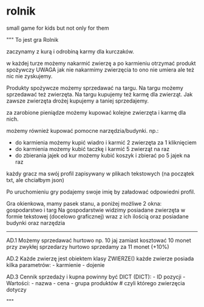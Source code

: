 # rolnik
small game for kids but not only for them

"""
To jest gra Rolnik

zaczynamy z kurą i odrobiną karmy dla kurczaków.

w każdej turze możemy nakarmić zwierzę a po karmieniu otrzymać produkt spożywczy
UWAGA jak nie nakarmimy zwierzęcia to ono nie umiera ale też nic nie zyskujemy.

Produkty spożywcze możemy sprzedawać na targu.
Na targu możemy sprzedawać też zwierzęta.
Na targu kupujemy też karmę dla zwierząt.
Jak zawsze zwierzęta drożej kupujemy a taniej sprzedajemy.

za zarobione pieniądze możemy kupować kolejne zwierzęta i karmę dla nich.

możemy również kupować pomocne narzędzia/budynki.
np.:
- do karmienia możemy kupić wiadro i karmić 2 zwierzęta za 1 kliknięciem
- do karmienia możemy kubić taczkę i karmić 5 zwierząt na raz
- do zbierania jajek od kur możemy kubić koszyk i zbierać po 5 jajek na raz

każdy gracz ma swój profil zapisywany w plikach tekstowych (na początek txt, ale chciałbym json)

Po uruchomieniu gry podajemy swoje imię by załadować odpowiedni profil.

Gra okienkowa, mamy pasek stanu, a poniżej możliwe 2 okna: gospodarstwo i targ
Na gospodarstwie widzimy posiadane zwierzęta w formie tekstowej (docelowo graficznej) wraz z ich ilością
    oraz posiadane budynki oraz narzędzia

----------------
AD.1 Możemy sprzedawać hurtowo np. 10 jaj zamiast kosztować 10 monet przy zwykłej sprzedarzy
    hurtowo sprzedamy za 11 monet (+10%)

AD.2 Każde zwierzę jest obiektem klasy ZWIERZE()
    każde zwierze posiada kilka parametrów:
    - karmienie
    - dojenie

AD.3 Cennik sprzedaży i kupna powinny być DICT (DICT):
    - ID pozycji
    - Wartości:
        - nazwa
        - cena
        - grupa produktów   # czyli którego zwierzęcia dotyczy


"""
